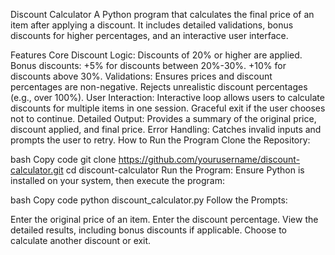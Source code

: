 Discount Calculator
A Python program that calculates the final price of an item after applying a discount. It includes detailed validations, bonus discounts for higher percentages, and an interactive user interface.

Features
Core Discount Logic:
Discounts of 20% or higher are applied.
Bonus discounts:
+5% for discounts between 20%-30%.
+10% for discounts above 30%.
Validations:
Ensures prices and discount percentages are non-negative.
Rejects unrealistic discount percentages (e.g., over 100%).
User Interaction:
Interactive loop allows users to calculate discounts for multiple items in one session.
Graceful exit if the user chooses not to continue.
Detailed Output:
Provides a summary of the original price, discount applied, and final price.
Error Handling:
Catches invalid inputs and prompts the user to retry.
How to Run the Program
Clone the Repository:

bash
Copy code
git clone https://github.com/yourusername/discount-calculator.git
cd discount-calculator
Run the Program: Ensure Python is installed on your system, then execute the program:

bash
Copy code
python discount_calculator.py
Follow the Prompts:

Enter the original price of an item.
Enter the discount percentage.
View the detailed results, including bonus discounts if applicable.
Choose to calculate another discount or exit.
